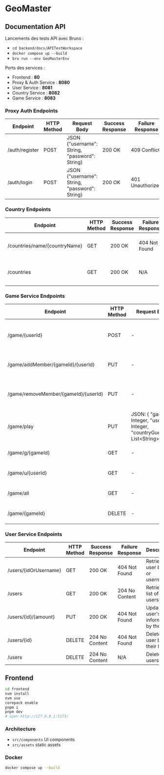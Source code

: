 # GeoMaster

## Documentation API

Lancements des tests API avec Bruno :

- `cd backend/docs/APITestWorkspace`
- `docker compose up --build`
- `bru run --env GeoMasterEnv`

Ports des services :

- Frontend : **80**
- Proxy & Auth Service : **8080**
- User Service : **8081**
- Country Service : **8082**
- Game Service : **8083**

### Proxy Auth Endpoints

| Endpoint       | HTTP Method | Request Body                                  | Success Response | Failure Response | Description           |
| -------------- | ----------- | --------------------------------------------- | ---------------- | ---------------- | --------------------- |
| /auth/register | POST        | JSON {"username": String, "password": String} | 200 OK           | 409 Conflict     | Registers a new user. |
| /auth/login    | POST        | JSON {"username": String, "password": String} | 200 OK           | 401 Unauthorized | Authenticates a user. |

### Country Endpoints

| Endpoint                      | HTTP Method | Success Response | Failure Response | Description                             |
| ----------------------------- | ----------- | ---------------- | ---------------- | --------------------------------------- |
| /countries/name/{countryName} | GET         | 200 OK           | 404 Not Found    | Retrieves country information by name.  |
| /countries                    | GET         | 200 OK           | N/A              | Retrieves information of all countries. |

### Game Service Endpoints

| Endpoint                             | HTTP Method | Request Body                                                                   | Success Response | Failure Response | Description                                |
| ------------------------------------ | ----------- | ------------------------------------------------------------------------------ | ---------------- | ---------------- | ------------------------------------------ |
| /game/{userId}                       | POST        | -                                                                              | 200 OK           | 404 Not Found    | Creates a new game for the specified user. |
| /game/addMember/{gameId}/{userId}    | PUT         | -                                                                              | 200 OK           | 404 Not Found    | Adds a member to an existing game.         |
| /game/removeMember/{gameId}/{userId} | PUT         | -                                                                              | 200 OK           | 404 Not Found    | Removes a member from an existing game.    |
| /game/play                           | PUT         | JSON: { "gameId": Integer, "userId": Integer, "countryGuesses": List\<String\> } | 200 OK           | 404 Not Found    | Updates game scores and guesses.           |
| /game/g/{gameId}                     | GET         | -                                                                              | 200 OK           | 404 Not Found    | Retrieves a game by its ID.                |
| /game/u/{userId}                     | GET         | -                                                                              | 200 OK           | 404 Not Found    | Retrieves a game by user ID.               |
| /game/all                            | GET         | -                                                                              | 200 OK           | 404 Not Found    | Retrieves a list of all games.             |
| /game/{gameId}                       | DELETE      | -                                                                              | 200 OK           | 404 Not Found    | Deletes a game by its ID.                  |

### User Service Endpoints

| Endpoint              | HTTP Method | Success Response | Failure Response | Description                               |
| --------------------- | ----------- | ---------------- | ---------------- | ----------------------------------------- |
| /users/{idOrUsername} | GET         | 200 OK           | 404 Not Found    | Retrieves a user by ID or username.       |
| /users                | GET         | 200 OK           | 204 No Content   | Retrieves a list of all users.            |
| /users/{id}/{amount}  | PUT         | 200 OK           | 404 Not Found    | Updates a user's information by their ID. |
| /users/{id}           | DELETE      | 204 No Content   | 404 Not Found    | Deletes a user by their ID.               |
| /users                | DELETE      | 204 No Content   | N/A              | Deletes all users.                        |

## Frontend

```bash
cd frontend
nvm install
nvm use
corepack enable
pnpm i
pnpm dev
# open http://127.0.0.1:5173/
```

### Architecture

- `src/components` UI components
- `src/assets` static assets

### Docker

```bash
docker compose up --build
```
